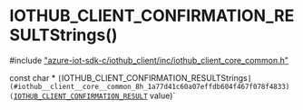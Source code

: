 # IOTHUB_CLIENT_CONFIRMATION_RESULTStrings()

\#include ["azure-iot-sdk-c/iothub_client/inc/iothub_client_core_common.h"](../iot-c-ref-iothub-client-core-common-h.md)  

const char * `[`IOTHUB_CLIENT_CONFIRMATION_RESULTStrings`](#iothub__client__core__common_8h_1a77d41c60a07effdb604f467f078f4833)(`[`IOTHUB_CLIENT_CONFIRMATION_RESULT`](#iothub__client__core__common_8h_1aa0c6495a861b8b9043f32e54a4c580e0) value)`

